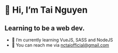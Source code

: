 # 👋 Hi, I’m Tai Nguyen
## Learning to be a web dev.

- 🌱 I’m currently learning VueJS, SASS and NodeJS
- :handshake: You can reach me via nctaiofficial@gmail.com


<!---
raccoonwannafly/raccoonwannafly is a ✨ special ✨ repository because its `README.md` (this file) appears on your GitHub profile.
You can click the Preview link to take a look at your changes.
--->

